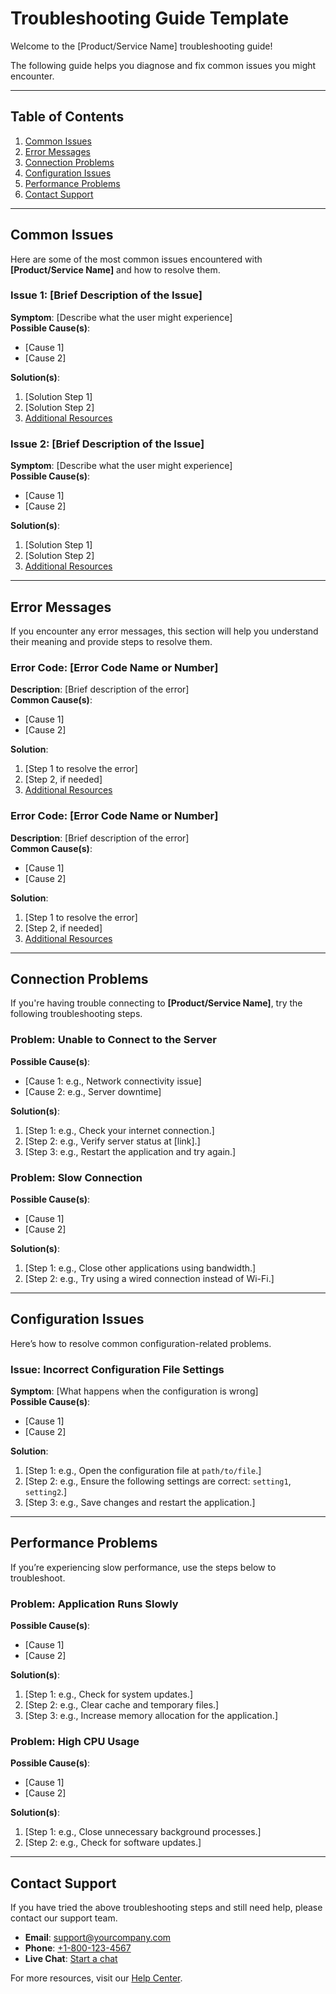 # Troubleshooting Guide Template

Welcome to the [Product/Service Name] troubleshooting guide! 

The following guide helps you diagnose and fix common issues you might encounter.

---

## Table of Contents

1. [Common Issues](#common-issues)
2. [Error Messages](#error-messages)
3. [Connection Problems](#connection-problems)
4. [Configuration Issues](#configuration-issues)
5. [Performance Problems](#performance-problems)
6. [Contact Support](#contact-support)

---

## Common Issues

Here are some of the most common issues encountered with **[Product/Service Name]** and how to resolve them.

### Issue 1: [Brief Description of the Issue]
**Symptom**: [Describe what the user might experience]  
**Possible Cause(s)**: 
- [Cause 1]
- [Cause 2]

**Solution(s)**:
1. [Solution Step 1]
2. [Solution Step 2]
3. [Additional Resources](#)

### Issue 2: [Brief Description of the Issue]
**Symptom**: [Describe what the user might experience]  
**Possible Cause(s)**: 
- [Cause 1]
- [Cause 2]

**Solution(s)**:
1. [Solution Step 1]
2. [Solution Step 2]
3. [Additional Resources](#)

---

## Error Messages

If you encounter any error messages, this section will help you understand their meaning and provide steps to resolve them.

### Error Code: [Error Code Name or Number]
**Description**: [Brief description of the error]  
**Common Cause(s)**:
- [Cause 1]
- [Cause 2]

**Solution**:
1. [Step 1 to resolve the error]
2. [Step 2, if needed]
3. [Additional Resources](#)

### Error Code: [Error Code Name or Number]
**Description**: [Brief description of the error]  
**Common Cause(s)**:
- [Cause 1]
- [Cause 2]

**Solution**:
1. [Step 1 to resolve the error]
2. [Step 2, if needed]
3. [Additional Resources](#)

---

## Connection Problems

If you're having trouble connecting to **[Product/Service Name]**, try the following troubleshooting steps.

### Problem: Unable to Connect to the Server
**Possible Cause(s)**: 
- [Cause 1: e.g., Network connectivity issue]
- [Cause 2: e.g., Server downtime]

**Solution(s)**:
1. [Step 1: e.g., Check your internet connection.]
2. [Step 2: e.g., Verify server status at [link].]
3. [Step 3: e.g., Restart the application and try again.]

### Problem: Slow Connection
**Possible Cause(s)**:
- [Cause 1]
- [Cause 2]

**Solution(s)**:
1. [Step 1: e.g., Close other applications using bandwidth.]
2. [Step 2: e.g., Try using a wired connection instead of Wi-Fi.]

---

## Configuration Issues

Here’s how to resolve common configuration-related problems.

### Issue: Incorrect Configuration File Settings
**Symptom**: [What happens when the configuration is wrong]  
**Possible Cause(s)**:
- [Cause 1]
- [Cause 2]

**Solution**:
1. [Step 1: e.g., Open the configuration file at `path/to/file`.]
2. [Step 2: e.g., Ensure the following settings are correct: `setting1`, `setting2`.]
3. [Step 3: e.g., Save changes and restart the application.]

---

## Performance Problems

If you’re experiencing slow performance, use the steps below to troubleshoot.

### Problem: Application Runs Slowly
**Possible Cause(s)**: 
- [Cause 1]
- [Cause 2]

**Solution(s)**:
1. [Step 1: e.g., Check for system updates.]
2. [Step 2: e.g., Clear cache and temporary files.]
3. [Step 3: e.g., Increase memory allocation for the application.]

### Problem: High CPU Usage
**Possible Cause(s)**:
- [Cause 1]
- [Cause 2]

**Solution(s)**:
1. [Step 1: e.g., Close unnecessary background processes.]
2. [Step 2: e.g., Check for software updates.]

---

## Contact Support

If you have tried the above troubleshooting steps and still need help, please contact our support team.

- **Email**: [support@yourcompany.com](mailto:support@yourcompany.com)
- **Phone**: [+1-800-123-4567](tel:+18001234567)
- **Live Chat**: [Start a chat](#)

For more resources, visit our [Help Center](#).


